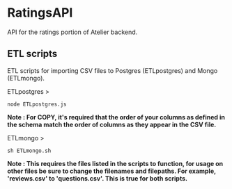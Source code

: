 # RatingsAPI
API for the ratings portion of Atelier backend.

## ETL scripts
ETL scripts for importing CSV files to Postgres (ETLpostgres) and Mongo (ETLmongo).  
  
ETLpostgres >  
  
```node ETLpostgres.js```   
  
 **Note : For COPY, it's required that the order of your columns as defined in the schema match the order of columns as they appear in the CSV file.**  

  
ETLmongo >  
  
```sh ETLmongo.sh```  

**Note : This requires the files listed in the scripts to function, for usage on other files be sure to change the filenames and filepaths. For example, 'reviews.csv' to 'questions.csv'. This is true for both scripts.**
